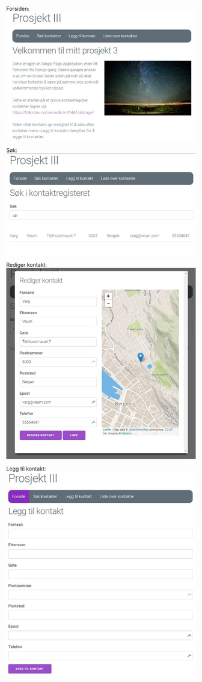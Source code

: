 Forsiden: 
![alt text](./assets/forside.jpg "Forside")

Søk: 
![alt text](./assets/search.jpg "Forside")

Rediger kontakt: 
![alt text](./assets/rediger.jpg "Forside")

Legg til kontakt: 
![alt text](./assets/addcontact.jpg "Forside")
